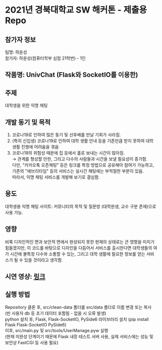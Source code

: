 2021년 경북대학교 SW 해커톤 - 제출용 Repo
===

## 참가자 정보
팀명: 하윤성<br>
참가자: 하윤성(컴퓨터학부 심컴 21학번) - 1인

## 작품명: UnivChat (Flask와 SocketIO를 이용한)

## 주제
대학생을 위한 익명 채팅

## 개발 동기 및 목적
1. 코로나19로 인하여 많은 동기 및 선후배를 만날 기회가 사라짐.
2. (특히 신입생) 코로나19로 인하여 대학 생활 안내 등을 기존만큼 받지 못하여 대학 생활 진행에 어려움을 겪음
3. 코로나19의 위험성 때문에 집 등에서 홀로 보내는 시간이 많아짐.<br>
→ 관계를 형성할 만한, 그리고 다수의 사람들과 시간을 보낼 필요성이 증가함.<br>
다만, "카카오톡 오픈채팅" 등은 링크를 특정 방법으로 공유해아 참여가 가능하고, 기존의 "에브리타임" 등의 서비스는 실시간 채팅에는 부적절한 부분이 있음.<br>
따라서, 익명 채팅 서비스를 개발해 보기로 결심함.

## 용도
대학생용 익명 채팅 사이트: 커뮤니티의 목적 및 질문방 (대학원생, 교수 구분 존재)으로 사용 가능.

## 영향
비록 디자인적인 면과 보안적 면에서 완성되지 못한 현재의 상태로는 큰 영향을 미치기 힘들겠지만, 이 코드를 바탕으로 디자인을 다듬어서 서비스를 출시한다면 대학생들의 여가 시간에 불특정 다수와 소통할 수 있는, 그리고 대학 생활에 필요한 정보를 얻는 서비스가 될 수 있을 것이라고 생각함.

## 시연 영샹: [링크](https://youtu.be/Bw4Lk3liJ0Q)

## 실행 방법
Repository 클론 후, src/clean-data 폴더를 src/data 폴더로 이름 변경 또는 복사 (빈 사용자 db 등 초기 데이터 포함됨 - 없을 시 오류 발생)<br>
python 설치 후, Flask, Flask-SocketIO, PySide6 라이브러리 설치 (pip install Flask Flask-SocketIO PySide6)<br>
이후, src/main.py 및 src/tools/UserManage.pyw 실행<br>
(현재 미완성 단계이기 때문에 Flask 내장 테스트 서버 사용, 실제 서비스에는 성능 및 보안상 FastCGI 등 사용 필요)
